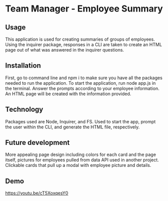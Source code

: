 # Team Manager - Employee Summary

## Usage
This application is used for creating summaries of groups of employees. Using the inquirer package, responses in a CLI are taken to create an HTML page out of what was answered in the inquirer questions.

## Installation
First, go to command line and npm i to make sure you have all the packages needed to run the application. To start the application, run node app.js in the terminal. Answer the prompts according to your employee information. An HTML page will be created with the information provided.

## Technology
Packages used are Node, Inquirer, and FS. Used to start the app, prompt the user within the CLI, and generate the HTML file, respectively.

## Future development
More appealing page design including colors for each card and the page itself, pictures for employees pulled from data API used in another project.
Clickable cards that pull up a modal with employee picture and details.

## Demo
https://youtu.be/cT5XoxqesY0
